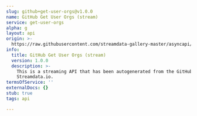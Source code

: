 ```yaml
---
slug: github+get-user-orgs@v1.0.0
name: GitHub Get User Orgs (stream)
service: get-user-orgs
alpha: g
layout: api
origin: >-
  https://raw.githubusercontent.com/streamdata-gallery-master/asyncapi/master/_listings/github/github-get-user-orgs-stream-async.md
info:
  title: GitHub Get User Orgs (stream)
  version: 1.0.0
  description: >-
    This is a streaming API that has been autogenerated from the GitHub using
    Streamdata.io.
termsOfService: ''
externalDocs: {}
stub: true
tags: api

---
```

